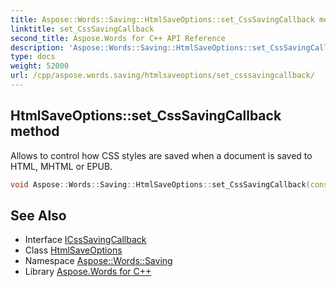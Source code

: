 ```yaml
---
title: Aspose::Words::Saving::HtmlSaveOptions::set_CssSavingCallback method
linktitle: set_CssSavingCallback
second_title: Aspose.Words for C++ API Reference
description: 'Aspose::Words::Saving::HtmlSaveOptions::set_CssSavingCallback method. Allows to control how CSS styles are saved when a document is saved to HTML, MHTML or EPUB in C++.'
type: docs
weight: 52000
url: /cpp/aspose.words.saving/htmlsaveoptions/set_csssavingcallback/
---
```

## HtmlSaveOptions::set_CssSavingCallback method


Allows to control how CSS styles are saved when a document is saved to HTML, MHTML or EPUB.

```cpp
void Aspose::Words::Saving::HtmlSaveOptions::set_CssSavingCallback(const System::SharedPtr<Aspose::Words::Saving::ICssSavingCallback> &value)
```

## See Also

* Interface [ICssSavingCallback](../../icsssavingcallback/)
* Class [HtmlSaveOptions](../)
* Namespace [Aspose::Words::Saving](../../)
* Library [Aspose.Words for C++](../../../)
